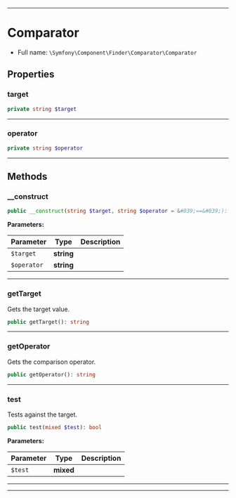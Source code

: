 ***

# Comparator





* Full name: `\Symfony\Component\Finder\Comparator\Comparator`



## Properties


### target



```php
private string $target
```






***

### operator



```php
private string $operator
```






***

## Methods


### __construct



```php
public __construct(string $target, string $operator = &#039;==&#039;): mixed
```








**Parameters:**

| Parameter | Type | Description |
|-----------|------|-------------|
| `$target` | **string** |  |
| `$operator` | **string** |  |




***

### getTarget

Gets the target value.

```php
public getTarget(): string
```











***

### getOperator

Gets the comparison operator.

```php
public getOperator(): string
```











***

### test

Tests against the target.

```php
public test(mixed $test): bool
```








**Parameters:**

| Parameter | Type | Description |
|-----------|------|-------------|
| `$test` | **mixed** |  |




***


***


